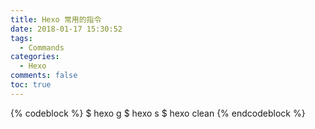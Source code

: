 ```yaml
---
title: Hexo 常用的指令
date: 2018-01-17 15:30:52
tags:
  - Commands
categories: 
  - Hexo
comments: false
toc: true
---
```


{% codeblock %}
$ hexo g 
$ hexo s
$ hexo clean
{% endcodeblock %}
